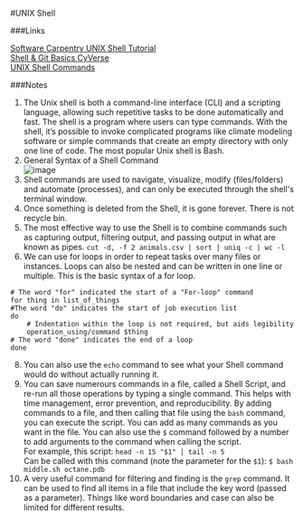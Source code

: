 #UNIX Shell

###Links

[Software Carpentry UNIX Shell Tutorial](https://swcarpentry.github.io/shell-novice/index.html)                                                                 
[Shell & Git Basics CyVerse](https://foss.cyverse.org/00_basics/)                                                                                                      
[UNIX Shell Commands](https://drive.google.com/file/d/1LcvPbvkkYcssL65ZuwfsRVrzk6GqjB5m/view?usp=sharing)                                      

###Notes

1. The Unix shell is both a command-line interface (CLI) and a scripting language, allowing such repetitive tasks to be done automatically and fast. The shell is a program where users can type commands. With the shell, it’s possible to invoke complicated programs like climate modeling software or simple commands that create an empty directory with only one line of code. The most popular Unix shell is Bash.
2. General Syntax of a Shell Command                                                                                                                                  
![image](https://github.com/agoel11/KEYS2023/assets/81878922/e48a13a1-72ee-43b0-9777-3abb94a5dee0)
3. Shell commands are used to navigate, visualize, modify (files/folders) and automate (processes), and can only be executed through the shell's terminal window.
4. Once something is deleted from the Shell, it is gone forever. There is not recycle bin.
5. The most effective way to use the Shell is to combine commands such as capturing output, filtering output, and passing output in what are known as pipes.  `cut -d, -f 2 animals.csv | sort | uniq -c | wc -l`
6. We can use for loops in order to repeat tasks over many files or instances. Loops can also be nested and can be written in one line or multiple. This is the basic syntax of a for loop.
```
# The word "for" indicated the start of a "For-loop" command
for thing in list_of_things 
#The word "do" indicates the start of job execution list
do 
    # Indentation within the loop is not required, but aids legibility
    operation_using/command $thing 
# The word "done" indicates the end of a loop
done
```
8. You can also use the `echo` command to see what your Shell command would do without actually running it.
9. You can save numerours commands in a file, called a Shell Script, and re-run all those operations by typing a single command. This helps with time management, error prevention, and reproducibility. By adding commands to a file, and then calling that file using the `bash` command, you can execute the script. You can add as many commands as you want in the file. You can also use the `$` command followed by a number to add arguments to the command when calling the script.                                                                                                                                                                                     
For example, this script: `head -n 15 "$1" | tail -n 5`                                                                                                                                                                      
Can be called with this command (note the parameter for the `$1`): `$ bash middle.sh octane.pdb`
10. A very useful command for filtering and finding is the `grep` command. It can be used to find all items in a file that include the key word (passed as a parameter). Things like word boundaries and case can also be limited for different results.
